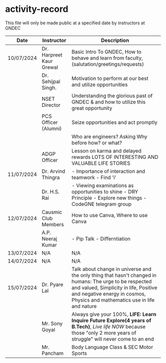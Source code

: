 # activity-record
This file will only be made public at a specified date by instructors at GNDEC

| Date | Instructor | Description |
|------|------------|-------------|
| 10/07/2024 | Dr. Harpreet Kaur Grewal | Basic Intro To GNDEC, How to behave and learn from faculty, (salutation/greetings/requests) |
|  | Dr. Sehijpal Singh. | Motivation to perform at our best and utilize opportunities|
|  | NSET Director | Understanding the glorious past of GNDEC & and how to utilize this great opportunity|
|  | PCS Officer (Alumni) | Seize opportunities and act promptly|
|  |  | Who are engineers? Asking Why before how? or what? |
|  | ADGP Officer | Lesson on karma and delayed rewards LOTS OF INTERESTING AND VALUABLE LIFE STORIES |
| 11/07/2024 | Dr. Arvind Thingra | - Importance of interaction and teamwork  - Find 'i'|
|  | Dr. H.S. Rai | - Viewing examinations as opportunities to shine - DRY Principle - Explore new things -CodeGNE telegram group|
| 12/07/2024 | Causmic Club Members | How to use Canva, Where to use Canva |
|  | A.P. Neeraj Kumar | - Pip Talk - Differntiation |
| 13/07/2024 | N/A | N/A |
| 14/07/2024 | N/A | N/A |
| 15/07/2024 | Dr. Pyare Lal | Talk about change in universe and the only thing that hasn't changed in humans: The urge to be respected and valued, Simplicity in life, Positive and negative energy in cosmos, Physics and mathematics use in life and nature |
|  | Mr. Sony Goyal | Always give your 100%, **LIFE: Learn Inquire Future Explore(4 years of B.Tech)**, *Live life NOW* because those "only 2 more years of struggle" will never come to an end |
| | Mr. Pancham | Body Language Class & SEC Motor Sports |

